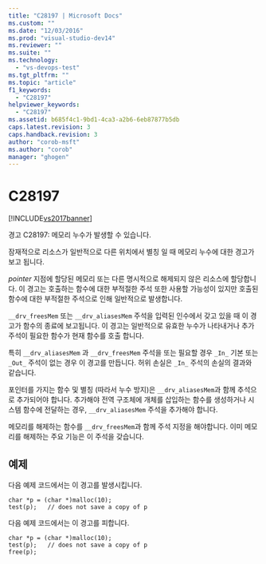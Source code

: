 ```yaml
---
title: "C28197 | Microsoft Docs"
ms.custom: ""
ms.date: "12/03/2016"
ms.prod: "visual-studio-dev14"
ms.reviewer: ""
ms.suite: ""
ms.technology: 
  - "vs-devops-test"
ms.tgt_pltfrm: ""
ms.topic: "article"
f1_keywords: 
  - "C28197"
helpviewer_keywords: 
  - "C28197"
ms.assetid: b685f4c1-9bd1-4ca3-a2b6-6eb87877b5db
caps.latest.revision: 3
caps.handback.revision: 3
author: "corob-msft"
ms.author: "corob"
manager: "ghogen"
---
```

# C28197
[!INCLUDE[vs2017banner](../code-quality/includes/vs2017banner.md)]

경고 C28197: 메모리 누수가 발생할 수 있습니다.  
  
 잠재적으로 리소스가 일반적으로 다른 위치에서 별칭 일 때 메모리 누수에 대한 경고가 보고 됩니다.  
  
 *pointer* 지점에 할당된 메모리 또는 다른 명시적으로 해제되지 않은 리소스에 할당합니다.  이 경고는 호출하는 함수에 대한 부적절한 주석 또한 사용할 가능성이 있지만 호출된 함수에 대한 부적절한 주석으로 인해 일반적으로 발생합니다.  
  
 `__drv_freesMem` 또는 `__drv_aliasesMem` 주석을 입력된 인수에서 갖고 있을 때 이 경고가 함수의 종료에 보고됩니다.  이 경고는 일반적으로 유효한 누수가 나타내거나 추가 주석이 필요한 함수가 현재 함수를 호출 합니다.  
  
 특히 `__drv_aliasesMem` 과 `__drv_freesMem` 주석을 또는 필요할 경우 `_In_` 기본 또는 `_Out_` 주석이 없는 경우 이 경고를 만듭니다.  허위 손실은 `_In_` 주석의 손실의 결과와 같습니다.  
  
 포인터를 가지는 함수 및 별칭 \(따라서 누수 방지\)은 `__drv_aliasesMem`과 함께 추석으로 추가되어야 합니다.  추가해야 전역 구조체에 개체를 삽입하는 함수를 생성하거나 시스템 함수에 전달하는 경우, `__drv_aliasesMem` 주석을 추가해야 합니다.  
  
 메모리를 해제하는 함수를 `__drv_freesMem`과 함께 주석 지정을 해야합니다.  이미 메모리를 해제하는 주요 기능은 이 주석을 갖습니다.  
  
## 예제  
 다음 예제 코드에서는 이 경고를 발생시킵니다.  
  
```  
char *p = (char *)malloc(10);  
test(p);   // does not save a copy of p  
```  
  
 다음 예제 코드에서는 이 경고를 피합니다.  
  
```  
char *p = (char *)malloc(10);  
test(p);   // does not save a copy of p  
free(p);  
```